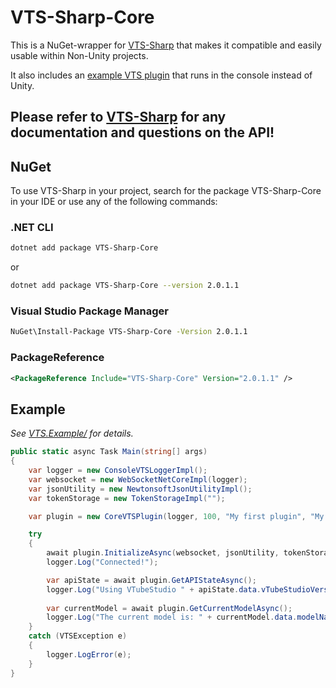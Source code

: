 # VTS-Sharp-Core
This is a NuGet-wrapper for [VTS-Sharp](https://github.com/FomTarro/VTS-Sharp) that makes it compatible and easily usable within Non-Unity projects.

It also includes an [example VTS plugin](VTS.Example/Program.cs) that runs in the console instead of Unity.

## **Please refer to [VTS-Sharp](https://github.com/FomTarro/VTS-Sharp) for any documentation and questions on the API!** 

## NuGet
To use VTS-Sharp in your project, search for the package VTS-Sharp-Core in your IDE or use any of the following commands:

### .NET CLI
```bash
dotnet add package VTS-Sharp-Core
```
or
```bash
dotnet add package VTS-Sharp-Core --version 2.0.1.1
```

### Visual Studio Package Manager
```bash
NuGet\Install-Package VTS-Sharp-Core -Version 2.0.1.1
```

### PackageReference
```xml
<PackageReference Include="VTS-Sharp-Core" Version="2.0.1.1" />
```


## Example
*See [VTS.Example/](VTS.Example/) for details.*
```csharp
public static async Task Main(string[] args)
{
    var logger = new ConsoleVTSLoggerImpl();
    var websocket = new WebSocketNetCoreImpl(logger);
    var jsonUtility = new NewtonsoftJsonUtilityImpl();
    var tokenStorage = new TokenStorageImpl("");

    var plugin = new CoreVTSPlugin(logger, 100, "My first plugin", "My Name", "");

    try
    {
        await plugin.InitializeAsync(websocket, jsonUtility, tokenStorage, () => logger.LogWarning("Disconnected!"));
        logger.Log("Connected!");

        var apiState = await plugin.GetAPIStateAsync();
        logger.Log("Using VTubeStudio " + apiState.data.vTubeStudioVersion);
        
        var currentModel = await plugin.GetCurrentModelAsync();
        logger.Log("The current model is: " + currentModel.data.modelName);
    }
    catch (VTSException e)
    {
        logger.LogError(e);
    }
}
```
